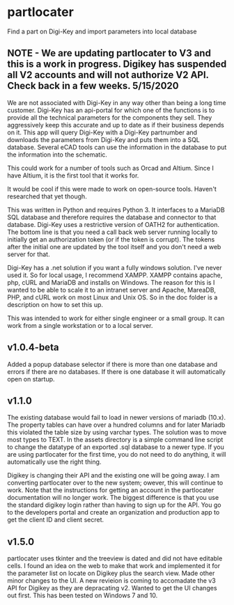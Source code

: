 # partlocater
Find a part on Digi-Key and import parameters into local database
## NOTE - We are updating partlocater to V3 and this is a work in progress. Digikey has suspended all V2 accounts and will not authorize V2 API. Check back in a few weeks. 5/15/2020
We are not associated with Digi-Key in any way other than being a long time customer. Digi-Key has an api-portal for which one of the functions is to provide all the technical parameters for the components they sell. They aggressively keep this accurate and up to date as if their business depends on it. This app will query Digi-Key with a Digi-Key partnumber and downloads the parameters from Digi-Key and puts them into a SQL database. Several eCAD tools can use the information in the database to put the information into the schematic. 

This could work for a number of tools such as Orcad and Altium. Since I have Altium, it is the first tool that it works for. 

It would be cool if this were made to work on open-source tools. Haven't researched that yet though.

This was written in Python and requires Python 3. It interfaces to a MariaDB SQL database and therefore requires the database and connector to that database. Digi-Key uses a restrictive version of OATH2 for authentication. The bottom line is that you need a call back web server running locally to initially get an authorization token (or if the token is corrupt). The tokens after the initial one are updated by the tool itself and you don't need a web server for that. 

Digi-Key has a .net solution if you want a fully windows solution. I've never used it. 
So for local usage, I recommend XAMPP. XAMPP contains apache, php, cURL and MariaDB and installs on Windows. The reason for this is I wanted to be able to scale it to an intranet server and Apache, MareaDB, PHP, and cURL work on most Linux and Unix OS. So in the doc folder is a description on how to set this up. 

This was intended to work for either single engineer or a small group. It can work from a single workstation or to a local server. 

 ## v1.0.4-beta 
 Added a popup database selector if there is more than one database and errors if there are no databases. If there is one database it will automatically open on startup. 
 
 ## v1.1.0 
 The existing database would fail to load in newer versions of mariadb (10.x). The property tables can have over a hundred columns and for later Mariadb this violated the table size by using varchar types. The solution was to move most types to TEXT. In the assets directory is a simple command line script to change the datatype of an exported .sql database to a newer type. If you are using partlocater for the first time, you do not need to do anything, it will automatically use the right thing. 
 
 Digikey is changing their API and the existing one will be going away. I am converting partlocater over to the new system; owever, this will continue to work. Note that the instructions for getting an account in the partlocater documentation will no longer work. The biggest difference is that you use the standard digikey login rather than having to sign up for the API. You go to the developers portal and create an organization and production app to get the client ID and client secret. 

## v1.5.0
partlocater uses tkinter and the treeview is dated and did not have editable cells. I found an idea on the web to make that work and implemented it for the parameter list on locate on Digikey plus the search view. Made other minor changes to the UI. A new revieion is coming to accomadate the v3 API for Digikey as they are depracating v2. Wanted to get the UI changes out first. 
This has been tested on Windows 7 and 10. 

